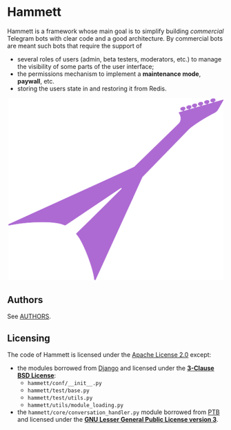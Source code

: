 # Hammett

Hammett is a framework whose main goal is to simplify building *commercial* Telegram bots with clear code and a good architecture. By commercial bots are meant such bots that require the support of
* several roles of users (admin, beta testers, moderators, etc.) to manage the visibility of some parts of the user interface;
* the permissions mechanism to implement a **maintenance mode**, **paywall**, etc.
* storing the users state in and restoring it from Redis.

<p align="center">
    <img src="/logo/1633x1380.png" alt="Hammett" style="max-width: 100%; width: 500px">
</p>

## Authors

See [AUTHORS](AUTHORS.md).

## Licensing

The code of Hammett is licensed under the [Apache License 2.0](https://apache.org/licenses/LICENSE-2.0) except:

* the modules borrowed from [Django](https://djangoproject.com) and licensed under the **[3-Clause BSD License](https://opensource.org/license/bsd-3-clause/)**:
  * `hammett/conf/__init__.py`
  * `hammett/test/base.py`
  * `hammett/test/utils.py`
  * `hammett/utils/module_loading.py`
* the `hammett/core/conversation_handler.py` module borrowed from [PTB](https://python-telegram-bot.org) and licensed under the **[GNU Lesser General Public License version 3](https://opensource.org/license/lgpl-3-0/)**.
